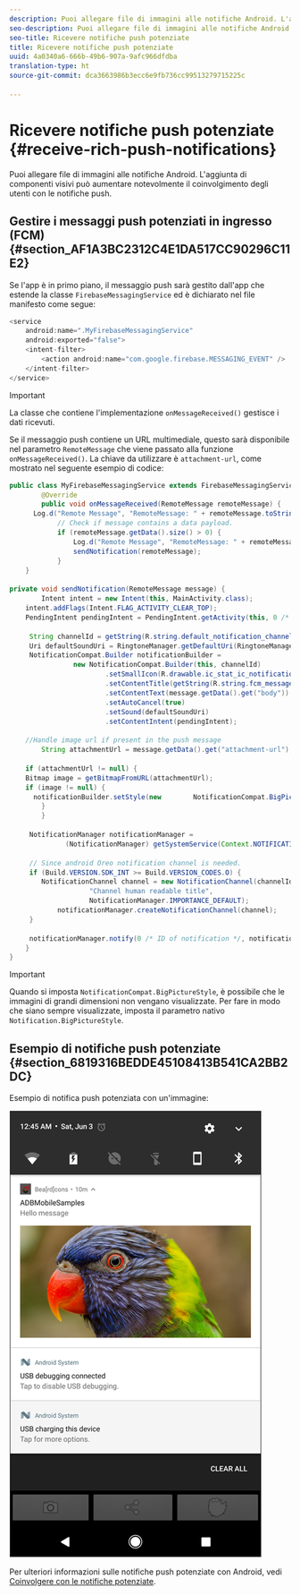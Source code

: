 ```yaml
---
description: Puoi allegare file di immagini alle notifiche Android. L'aggiunta di componenti visivi può aumentare notevolmente il coinvolgimento degli utenti con le notifiche push.
seo-description: Puoi allegare file di immagini alle notifiche Android. L'aggiunta di componenti visivi può aumentare notevolmente il coinvolgimento degli utenti con le notifiche push.
seo-title: Ricevere notifiche push potenziate
title: Ricevere notifiche push potenziate
uuid: 4a0340a6-666b-49b6-907a-9afc966dfdba
translation-type: ht
source-git-commit: dca3663986b3ecc6e9fb736cc99513279715225c

---
```



# Ricevere notifiche push potenziate {#receive-rich-push-notifications}

Puoi allegare file di immagini alle notifiche Android. L'aggiunta di componenti visivi può aumentare notevolmente il coinvolgimento degli utenti con le notifiche push.

## Gestire i messaggi push potenziati in ingresso (FCM) {#section_AF1A3BC2312C4E1DA517CC90296C11E2}

Se l'app è in primo piano, il messaggio push sarà gestito dall'app che estende la classe `FirebaseMessagingService` ed è dichiarato nel file manifesto come segue:

```java
<service
    android:name=".MyFirebaseMessagingService"
    android:exported="false">
    <intent-filter>
        <action android:name="com.google.firebase.MESSAGING_EVENT" />
    </intent-filter>
</service>
```

>[!IMPORTANT]
>
>La classe che contiene l'implementazione `onMessageReceived()` gestisce i dati ricevuti.

Se il messaggio push contiene un URL multimediale, questo sarà disponibile nel parametro `RemoteMessage` che viene passato alla funzione `onMessageReceived()`. La chiave da utilizzare è `attachment-url`, come mostrato nel seguente esempio di codice:

```java
public class MyFirebaseMessagingService extends FirebaseMessagingService {
        @Override
        public void onMessageReceived(RemoteMessage remoteMessage) {
      Log.d("Remote Message", "RemoteMessage: " + remoteMessage.toString());
            // Check if message contains a data payload.
            if (remoteMessage.getData().size() > 0) {
                Log.d("Remote Message", "RemoteMessage: " + remoteMessage.getData());
                sendNotification(remoteMessage);
            }
    }
 
private void sendNotification(RemoteMessage message) {
        Intent intent = new Intent(this, MainActivity.class);
    intent.addFlags(Intent.FLAG_ACTIVITY_CLEAR_TOP);
    PendingIntent pendingIntent = PendingIntent.getActivity(this, 0 /* Request code */, intent, PendingIntent.FLAG_ONE_SHOT);

     String channelId = getString(R.string.default_notification_channel_id);
     Uri defaultSoundUri = RingtoneManager.getDefaultUri(RingtoneManager.TYPE_NOTIFICATION);
     NotificationCompat.Builder notificationBuilder =
                new NotificationCompat.Builder(this, channelId)
                        .setSmallIcon(R.drawable.ic_stat_ic_notification)
                        .setContentTitle(getString(R.string.fcm_message))
                        .setContentText(message.getData().get("body"))
                        .setAutoCancel(true)
                        .setSound(defaultSoundUri)
                        .setContentIntent(pendingIntent);
  
    //Handle image url if present in the push message 
        String attachmentUrl = message.getData().get("attachment-url");
  
    if (attachmentUrl != null) { 
    Bitmap image = getBitmapFromURL(attachmentUrl); 
    if (image != null) { 
      notificationBuilder.setStyle(new        NotificationCompat.BigPictureStyle().bigPicture(image)); 
        } 
        } 

     NotificationManager notificationManager =
              (NotificationManager) getSystemService(Context.NOTIFICATION_SERVICE);

     // Since android Oreo notification channel is needed.
     if (Build.VERSION.SDK_INT >= Build.VERSION_CODES.O) {
        NotificationChannel channel = new NotificationChannel(channelId,
                    "Channel human readable title",
                    NotificationManager.IMPORTANCE_DEFAULT);
            notificationManager.createNotificationChannel(channel);
     }

     notificationManager.notify(0 /* ID of notification */, notificationBuilder.build());
    }
}
```

>[!IMPORTANT]
>
>Quando si imposta `NotificationCompat.BigPictureStyle`, è possibile che le immagini di grandi dimensioni non vengano visualizzate. Per fare in modo che siano sempre visualizzate, imposta il parametro nativo `Notification.BigPictureStyle`.

## Esempio di notifiche push potenziate {#section_6819316BEDDE45108413B541CA2BB2DC}

Esempio di notifica push potenziata con un'immagine:

![](assets/rich-push-notification_example.png)

Per ulteriori informazioni sulle notifiche push potenziate con Android, vedi [Coinvolgere con le notifiche potenziate](https://developer.android.com/distribute/best-practices/engage/rich-notifications.html).
